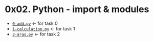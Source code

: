 # 0x02. Python - import & modules
* [`0-add.py`](./0-add.py) &larr; for task 0
* [`1-calculation.py`](./1-calculation.py) &larr; for task 1
* [`2-args.py`](./2-args.py) &larr; for task 2

